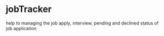 # jobTracker
help to managing the job apply, interview, pending and declined status of job application
